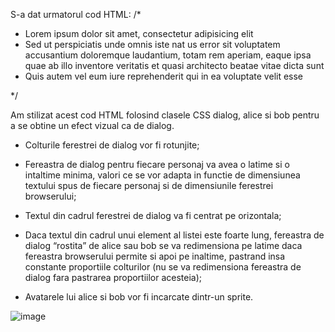S-a dat urmatorul cod HTML:
/*<ul class="dialog">
 	<li class="alice">Lorem ipsum dolor sit amet, consectetur adipisicing elit</li>
 	<li class="bob">Sed ut perspiciatis unde omnis iste nat us error sit voluptatem accusantium doloremque laudantium, totam rem aperiam, eaque ipsa quae ab illo inventore veritatis et quasi architecto beatae vitae dicta sunt</li>
 	<li class="alice">Quis autem vel eum iure reprehenderit qui in ea voluptate velit esse</li>
</ul>*/

Am stilizat acest cod HTML folosind clasele CSS dialog, alice si bob pentru a se obtine un efect vizual ca de dialog.

- Colturile ferestrei de dialog vor fi rotunjite;

- Fereastra de dialog pentru fiecare personaj va avea o latime si o intaltime minima, valori ce se vor adapta in functie de dimensiunea textului spus de fiecare personaj si de dimensiunile ferestrei browserului;

- Textul din cadrul ferestrei de dialog va fi centrat pe orizontala;

- Daca textul din cadrul unui element al listei este foarte lung, fereastra de dialog “rostita” de alice sau bob se va redimensiona pe latime daca fereastra browserului permite si apoi pe inaltime, pastrand insa constante proportiile colturilor (nu se va redimensiona fereastra de dialog fara pastrarea proportiilor acesteia);

- Avatarele lui alice si bob vor fi incarcate dintr-un sprite.

![image](https://github.com/cristianamihu/UBB_Computer-Science/assets/128689630/bb0591f3-5b46-49e2-b272-b5dc61418702)
